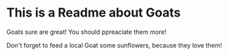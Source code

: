 # This is a Readme about Goats

Goats sure are great! You should ppreaciate them more!

Don't forget to feed a local Goat some sunflowers, because they love them!
